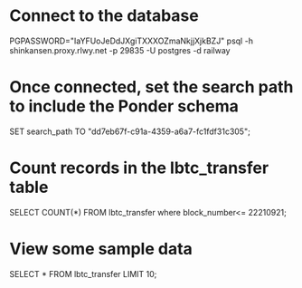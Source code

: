 # Connect to the database
PGPASSWORD="IaYFUoJeDdJXgiTXXXOZmaNkjjXjkBZJ" psql -h shinkansen.proxy.rlwy.net -p 29835 -U postgres -d railway

# Once connected, set the search path to include the Ponder schema
SET search_path TO "dd7eb67f-c91a-4359-a6a7-fc1fdf31c305";


# Count records in the lbtc_transfer table
SELECT COUNT(*) FROM lbtc_transfer where block_number<= 22210921;

# View some sample data
SELECT * FROM lbtc_transfer LIMIT 10;